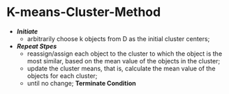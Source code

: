 # K-means-Cluster-Method
- ***Initiate***
	- arbitrarily choose k objects from D as the initial cluster centers; 
- ***Repeat Stpes***
	- reassign/assign each object to the cluster to which the object is the most similar, based on the mean value of the objects in the cluster;
	- update the cluster means, that is, calculate the mean value of the objects for each cluster;
	- until no change; **Terminate Condition**
